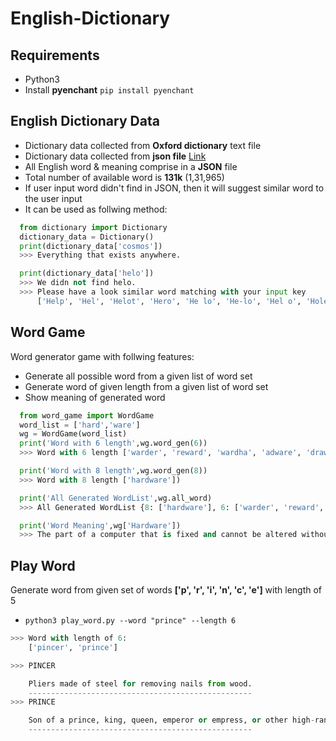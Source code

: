 # English-Dictionary

## Requirements

- Python3
- Install **pyenchant** `pip install pyenchant`

## English Dictionary Data

- Dictionary data collected from **Oxford dictionary** text file
- Dictionary data collected from **json file** [Link](https://github.com/HarikaGurram/DictionaryEnglishTransfer)
- All English word & meaning comprise in a **JSON** file
- Total number of available word is **131k** (1,31,965)
- If user input word didn't find in JSON, then it will suggest similar word to the user input
- It can be used as follwing method:

```python
  from dictionary import Dictionary
  dictionary_data = Dictionary()
  print(dictionary_data['cosmos'])
  >>> Everything that exists anywhere.

  print(dictionary_data['helo'])
  >>> We didn not find helo.
  >>> Please have a look similar word matching with your input key
      ['Help', 'Hel', 'Helot', 'Hero', 'He lo', 'He-lo', 'Hel o', 'Hole', 'Hello', 'Halo', 'Hell', 'Held']


```

## Word Game

Word generator game with follwing features:

- Generate all possible word from a given list of word set
- Generate word of given length from a given list of word set
- Show meaning of generated word

```python
  from word_game import WordGame
  word_list = ['hard','ware']
  wg = WordGame(word_list)
  print('Word with 6 length',wg.word_gen(6))
  >>> Word with 6 length ['warder', 'reward', 'wardha', 'adware', 'drawer', 'redraw', 'harder', 'harare'])

  print('Word with 8 length',wg.word_gen(8))
  >>> Word with 8 length ['hardware'])

  print('All Generated WordList',wg.all_word)
  >>> All Generated WordList {8: ['hardware'], 6: ['warder', 'reward', 'wardha', 'adware', 'drawer', 'redraw', 'harder', 'harare']})

  print('Word Meaning',wg['Hardware'])
  >>> The part of a computer that is fixed and cannot be altered without replacement or physical modification.

```

## Play Word

Generate word from given set of words **['p', 'r', 'i', 'n', 'c', 'e']** with length of 5

- `python3 play_word.py --word "prince" --length 6`

```python
>>> Word with length of 6:
    ['pincer', 'prince']

>>> PINCER

    Pliers made of steel for removing nails from wood.
    --------------------------------------------------
>>> PRINCE

    Son of a prince, king, queen, emperor or empress, or other high-ranking person (such as a grand duke).
    --------------------------------------------------
```
